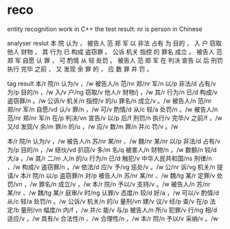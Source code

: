 # reco

entity recognition work in C++ the test result:
nr is person in Chinese

analyser  reslut
本  院  认为  ，  被告人  范  郑  军  以  非法  占有  为  目的  ，  入  户  窃取  他人  财物  ，  其
行为  已  构成  盗窃罪  。  公诉  机关  指控  的  罪名  成立  。  被告人  范  郑  军  自愿  认  罪  ，
可  酌情  从  轻  处罚  。  被告人  范  郑  军  在  判决  宣告  以  后  刑罚  执行  完毕  之前  ，  又
发现  余  罪  的  ，  应  数  罪  并  罚  。

tag result
本/r  院/n  认为/v  ，/w  被告人/n  范/nr  郑/nr  军/n  以/p  非法/d  占有/v  为/p  目的/n
，/w  入/v  户/ng  窃取/v  他人/r  财物/j  ，/w  其/r  行为/n  已/d  构成/v  盗窃罪/n
。/w  公诉/v  机关/n  指控/v  的/u  罪名/n  成立/v  。/w  被告人/n  范/nr  郑/nr  军/n
自愿/vd  认/v  罪/n  ，/w  可/v  酌情/d  从/c  轻/a  处罚/n  。/w  被告人/n  范/nr  郑/nr
军/n  在/p  判决/vn  宣告/v  以/p  后/f  刑罚/n  执行/v  完毕/v  之前/f  ，/w  又/d
发现/v  余/m  罪/n  的/u  ，/w  应/v  数/m  罪/n  并/c  罚/v  。/w

本/r  院/n  认为/v  ，/w  被告人/n  苏/nr  某/nr  、/w  魏/nr  某/nr  以/p  非法/d
占有/v  为/p  目的/n  ，/w  结伙/vd  扒窃/v  多/m  名/q  被害人/n  财物/n  ，/w  数额/n
较/d  大/a  ，/w  其/r  二/m  人/n  的/u  行为/n  已/d  触犯/v  中华人民共和国/ns  刑律/n
，/w  构成/v  盗窃罪/n  ，/w  依法/d  应/v  予/vg  惩处/v  。/w  公/nr   诉/vg  机关/n
提请/v  本/r  院/n  以/p  盗窃罪/n  对/p  被告人/n  苏/nr  某/nr  、/w  魏/tg  某/r
定罪/v  处罚/vn  ，/w  罪名/n  成立/v  ，/w  本/r  院/n  予以/v  支持/v  。/w  被告人/n
苏/nr  某/nr  、/w  魏/tg  某/r  庭审/v  时/ng  认罪/v  态度/n  较/d  好/a  ，/w  可以/v
酌情/d  从/c  轻/a  处罚/n  。/w  公诉/v  机关/n  的/u  量刑/vn  建/v   议/v  经/p  查/v
在/p  法定/b  量刑/vn  幅度/n  内/f  ，/w  并/c  能/v  与/p  被告人/n  所/u  犯罪/v
行/ng  相/d  适应/v  ，/w  具有/v  合法性/n  、/w  合理性/n  ，/w  本/r  院/n  予以/v
采纳/v  。/w
